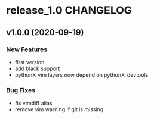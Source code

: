 # release_1.0 CHANGELOG

## v1.0.0 (2020-09-19)

### New Features

- first version
- add black support
- pythonX_vim layers now depend on pythonX_devtools

### Bug Fixes

- fix vimdiff alias
- remove vim warning if git is missing


